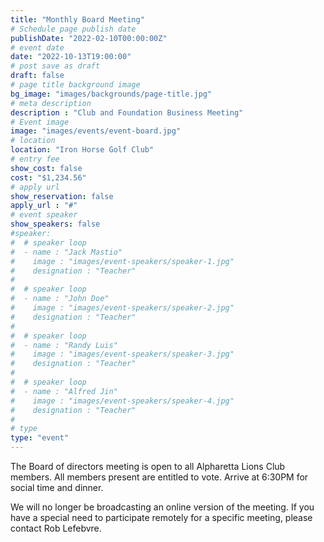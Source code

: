 ```yaml
---
title: "Monthly Board Meeting"
# Schedule page publish date
publishDate: "2022-02-10T00:00:00Z"
# event date
date: "2022-10-13T19:00:00"
# post save as draft
draft: false
# page title background image
bg_image: "images/backgrounds/page-title.jpg"
# meta description
description : "Club and Foundation Business Meeting"
# Event image
image: "images/events/event-board.jpg"
# location
location: "Iron Horse Golf Club"
# entry fee
show_cost: false
cost: "$1,234.56"
# apply url
show_reservation: false
apply_url : "#"
# event speaker
show_speakers: false
#speaker:
#  # speaker loop
#  - name : "Jack Mastio"
#    image : "images/event-speakers/speaker-1.jpg"
#    designation : "Teacher"
#
#  # speaker loop
#  - name : "John Doe"
#    image : "images/event-speakers/speaker-2.jpg"
#    designation : "Teacher"
#
#  # speaker loop
#  - name : "Randy Luis"
#    image : "images/event-speakers/speaker-3.jpg"
#    designation : "Teacher"
#
#  # speaker loop
#  - name : "Alfred Jin"
#    image : "images/event-speakers/speaker-4.jpg"
#    designation : "Teacher"
#
# type
type: "event"
---
```


The Board of directors meeting is open to all Alpharetta Lions Club members.  All members present are entitled to vote. Arrive at 6:30PM for social time and dinner.

We will no longer be broadcasting an online version of the meeting.  If you have a special need to participate remotely for a specific meeting, please contact Rob Lefebvre.
